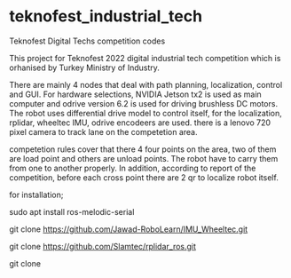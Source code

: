 # teknofest_industrial_tech
Teknofest Digital Techs competition codes

This project for Teknofest 2022 digital industrial tech competition which is orhanised by Turkey Ministry of Industry. 

There are mainly 4 nodes that deal with path planning, localization, control and GUI. For hardware selections, NVIDIA Jetson tx2 is used as main computer and odrive version 6.2 is used for driving brushless DC motors. The robot uses differential drive model to control itself, for the localization, rplidar, wheeltec IMU,  odrive encodeers are used. there is a lenovo 720 pixel camera to track lane on the competetion area.

competetion rules cover that there 4 four points on the area, two of them are load point and others are unload points. The robot have to carry them from one to another
properly. In addition, according to report of the competition, before each cross point there are 2 qr to localize robot itself. 

for installation;

sudo apt install ros-melodic-serial

git clone https://github.com/Jawad-RoboLearn/IMU_Wheeltec.git

git clone https://github.com/Slamtec/rplidar_ros.git

git clone 
